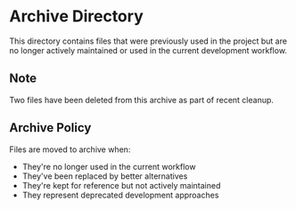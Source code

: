 # Archive Directory

This directory contains files that were previously used in the project but are no longer actively maintained or used in the current development workflow.

## Note

Two files have been deleted from this archive as part of recent cleanup.

## Archive Policy

Files are moved to archive when:
- They're no longer used in the current workflow
- They've been replaced by better alternatives
- They're kept for reference but not actively maintained
- They represent deprecated development approaches 